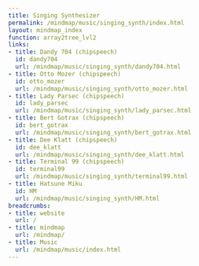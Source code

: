 ```yaml
---
title: Singing Synthesizer
permalink: /mindmap/music/singing_synth/index.html
layout: mindmap_index
function: array2tree_lvl2
links:
- title: Dandy 704 (chipspeech)
  id: dandy704
  url: /mindmap/music/singing_synth/dandy704.html
- title: Otto Mozer (chipspeech)
  id: otto_mozer
  url: /mindmap/music/singing_synth/otto_mozer.html
- title: Lady Parsec (chipspeech)
  id: lady_parsec
  url: /mindmap/music/singing_synth/lady_parsec.html
- title: Bert Gotrax (chipspeech)
  id: bert_gotrax
  url: /mindmap/music/singing_synth/bert_gotrax.html
- title: Dee Klatt (chipspeech)
  id: dee_klatt
  url: /mindmap/music/singing_synth/dee_klatt.html
- title: Terminal 99 (chipspeech)
  id: terminal99
  url: /mindmap/music/singing_synth/terminal99.html
- title: Hatsune Miku
  id: HM
  url: /mindmap/music/singing_synth/HM.html
breadcrumbs:
- title: website
  url: /
- title: mindmap
  url: /mindmap/
- title: Music
  url: /mindmap/music/index.html
---
```

